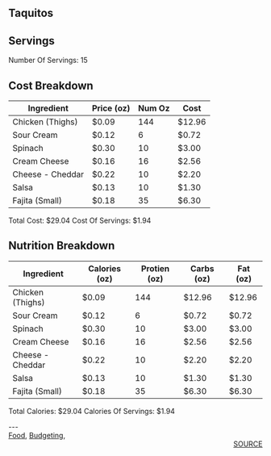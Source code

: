 ## Taquitos
## Servings
Number Of Servings: 15
## Cost Breakdown
| Ingredient | Price (oz) | Num Oz | Cost |
| ------------ | ------------ | ------------ | ------------ |
| Chicken  (Thighs) | $0.09 | 144 | $12.96 |
| Sour Cream | $0.12 | 6 | $0.72 |
| Spinach | $0.30 | 10 | $3.00 |
| Cream Cheese | $0.16 | 16 | $2.56 |
| Cheese - Cheddar | $0.22 | 10 | $2.20 |
| Salsa | $0.13 | 10 | $1.30 |
| Fajita (Small) | $0.18 | 35 | $6.30 |

Total Cost: $29.04
Cost Of Servings: $1.94
## Nutrition Breakdown
| Ingredient | Calories (oz) | Protien (oz) | Carbs (oz) | Fat (oz) |
| ------------ | ------------ | ------------ | ------------ | ------------ |
| Chicken  (Thighs) | $0.09 | 144 | $12.96 | $12.96 |
| Sour Cream | $0.12 | 6 | $0.72 | $0.72 |
| Spinach | $0.30 | 10 | $3.00 | $3.00 |
| Cream Cheese | $0.16 | 16 | $2.56 | $2.56 |
| Cheese - Cheddar | $0.22 | 10 | $2.20 | $2.20 |
| Salsa | $0.13 | 10 | $1.30 | $1.30 |
| Fajita (Small) | $0.18 | 35 | $6.30 | $6.30 |

Total Calories: $29.04
Calories Of Servings: $1.94
<div style='page-break-after: always;'></div>
---
<div style='page-break-after: always;'></div>
<a href='Food.html'>Food</a>, <a href='Budgeting.html'>Budgeting</a>, 
<div style='text-align: right'>
<a href='https://docs.google.com/spreadsheets/d/e/2PACX-1vSAyak9YlStJt0W2QiXNHVF8FODXyzkGh0HTz9XkhPPqGQ7IycIP1MG9gofJCHmb8c_vAcLKiqcYQXQ/pub?output=xlsx'>SOURCE</a>
</div>
